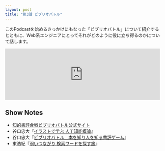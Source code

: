 ```yaml
---
layout: post
title: "第3話 ビブリオバトル"
---
```


このPodcastを始めるきっかけにもなった「ビブリオバトル」について紹介するとともに、Web系エンジニアにとってそれがどのように役に立ち得るのかについて話します。

<iframe width="100%" height="166" scrolling="no" frameborder="no" src="https://w.soundcloud.com/player/?url=https%3A//api.soundcloud.com/tracks/234667748&amp;color=ff5500&amp;auto_play=false&amp;hide_related=false&amp;show_comments=true&amp;show_user=true&amp;show_reposts=false"></iframe>

## Show Notes

  * [知的書評合戦ビブリオバトル公式サイト](http://www.bibliobattle.jp/)
  * 谷口忠大『[イラストで学ぶ 人工知能概論](http://www.amazon.co.jp/dp/4061538233/ref=nosim/antipop-22)』
  * 谷口忠大『[ビブリオバトル　本を知り人を知る書評ゲーム](http://www.amazon.co.jp/dp/B00IJO2ZXE/ref=nosim/antipop-22)』
  * 東浩紀『[弱いつながり 検索ワードを探す旅](http://www.amazon.co.jp/dp/B00M17J17S/ref=nosim/antipop-22)』
